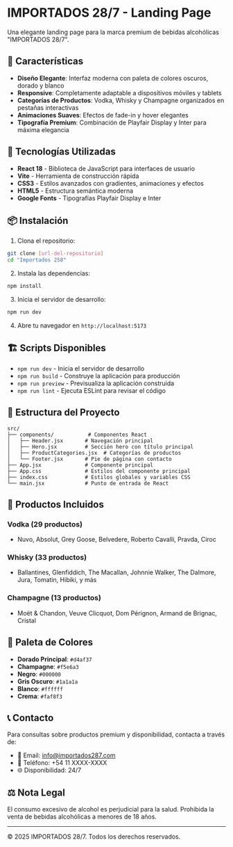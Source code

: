 # IMPORTADOS 28/7 - Landing Page

Una elegante landing page para la marca premium de bebidas alcohólicas "IMPORTADOS 28/7".

## 🥃 Características

- **Diseño Elegante**: Interfaz moderna con paleta de colores oscuros, dorado y blanco
- **Responsive**: Completamente adaptable a dispositivos móviles y tablets
- **Categorías de Productos**: Vodka, Whisky y Champagne organizados en pestañas interactivas
- **Animaciones Suaves**: Efectos de fade-in y hover elegantes
- **Tipografía Premium**: Combinación de Playfair Display y Inter para máxima elegancia

## 🚀 Tecnologías Utilizadas

- **React 18** - Biblioteca de JavaScript para interfaces de usuario
- **Vite** - Herramienta de construcción rápida
- **CSS3** - Estilos avanzados con gradientes, animaciones y efectos
- **HTML5** - Estructura semántica moderna
- **Google Fonts** - Tipografías Playfair Display e Inter

## 📦 Instalación

1. Clona el repositorio:
```bash
git clone [url-del-repositorio]
cd "Importados 258"
```

2. Instala las dependencias:
```bash
npm install
```

3. Inicia el servidor de desarrollo:
```bash
npm run dev
```

4. Abre tu navegador en `http://localhost:5173`

## 🏗️ Scripts Disponibles

- `npm run dev` - Inicia el servidor de desarrollo
- `npm run build` - Construye la aplicación para producción
- `npm run preview` - Previsualiza la aplicación construida
- `npm run lint` - Ejecuta ESLint para revisar el código

## 📱 Estructura del Proyecto

```
src/
├── components/           # Componentes React
│   ├── Header.jsx       # Navegación principal
│   ├── Hero.jsx         # Sección hero con título principal
│   ├── ProductCategories.jsx  # Categorías de productos
│   └── Footer.jsx       # Pie de página con contacto
├── App.jsx              # Componente principal
├── App.css              # Estilos del componente principal
├── index.css            # Estilos globales y variables CSS
└── main.jsx             # Punto de entrada de React
```

## 🍾 Productos Incluidos

### Vodka (29 productos)
- Nuvo, Absolut, Grey Goose, Belvedere, Roberto Cavalli, Pravda, Ciroc

### Whisky (33 productos)  
- Ballantines, Glenfiddich, The Macallan, Johnnie Walker, The Dalmore, Jura, Tomatin, Hibiki, y más

### Champagne (13 productos)
- Moët & Chandon, Veuve Clicquot, Dom Pérignon, Armand de Brignac, Cristal

## 🎨 Paleta de Colores

- **Dorado Principal**: `#d4af37`
- **Champagne**: `#f5e6a3`
- **Negro**: `#000000`
- **Gris Oscuro**: `#1a1a1a`
- **Blanco**: `#ffffff`
- **Crema**: `#faf8f3`

## 📞 Contacto

Para consultas sobre productos premium y disponibilidad, contacta a través de:

- 📧 Email: info@importados287.com
- 📱 Teléfono: +54 11 XXXX-XXXX
- 🌐 Disponibilidad: 24/7

## ⚖️ Nota Legal

El consumo excesivo de alcohol es perjudicial para la salud. Prohibida la venta de bebidas alcohólicas a menores de 18 años.

---

© 2025 IMPORTADOS 28/7. Todos los derechos reservados.
